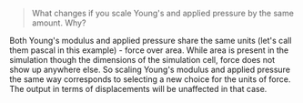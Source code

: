 > What changes if you scale Young's and applied pressure by the same amount. Why?

Both Young's modulus and applied pressure share the same units (let's call them
pascal in this example) - force over area. While area is present in the
simulation though the dimensions of the simulation cell, force does not show up
anywhere else. So scaling Young's modulus and applied pressure the same way
corresponds to selecting a new choice for the units of force. The output in
terms of displacements will be unaffected in that case.
